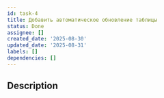 ```yaml
---
id: task-4
title: Добавить автоматическое обновление таблицы
status: Done
assignee: []
created_date: '2025-08-30'
updated_date: '2025-08-31'
labels: []
dependencies: []
---
```


## Description
